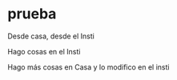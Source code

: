 # prueba
Desde casa, desde el Insti

Hago cosas en el Insti

Hago más cosas en Casa y lo modifico en el insti
